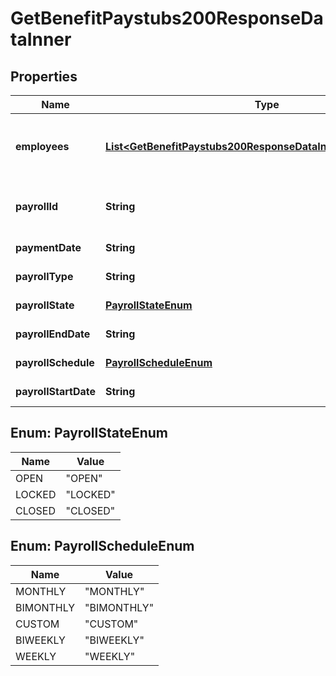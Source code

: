 

# GetBenefitPaystubs200ResponseDataInner


## Properties

| Name | Type | Description | Notes |
|------------ | ------------- | ------------- | -------------|
|**employees** | [**List&lt;GetBenefitPaystubs200ResponseDataInnerEmployeesInner&gt;**](GetBenefitPaystubs200ResponseDataInnerEmployeesInner.md) | List of employees associated with the payroll. |  [optional] |
|**payrollId** | **String** | Unique identifier for the payroll. |  [optional] |
|**paymentDate** | **String** | Payment date. |  [optional] |
|**payrollType** | **String** | Payroll type. |  [optional] |
|**payrollState** | [**PayrollStateEnum**](#PayrollStateEnum) | Payroll state. |  [optional] |
|**payrollEndDate** | **String** | Payroll end date. |  [optional] |
|**payrollSchedule** | [**PayrollScheduleEnum**](#PayrollScheduleEnum) | Payroll cycle type. |  [optional] |
|**payrollStartDate** | **String** | Payroll start date. |  [optional] |



## Enum: PayrollStateEnum

| Name | Value |
|---- | -----|
| OPEN | &quot;OPEN&quot; |
| LOCKED | &quot;LOCKED&quot; |
| CLOSED | &quot;CLOSED&quot; |



## Enum: PayrollScheduleEnum

| Name | Value |
|---- | -----|
| MONTHLY | &quot;MONTHLY&quot; |
| BIMONTHLY | &quot;BIMONTHLY&quot; |
| CUSTOM | &quot;CUSTOM&quot; |
| BIWEEKLY | &quot;BIWEEKLY&quot; |
| WEEKLY | &quot;WEEKLY&quot; |



